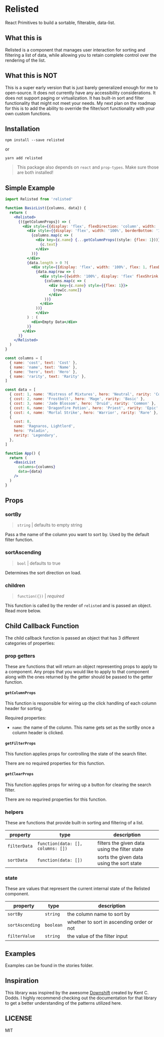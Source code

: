 # Relisted

React Primitives to build a sortable, filterable, data-list.

## What this is

Relisted is a component that manages user interaction for sorting and filtering
a list of data, while allowing you to retain complete control over the rendering
of the list.

## What this is NOT

This is a super early version that is just barely generalized enough for me to open-source.
It does not currently have any accessibility considerations. It does not support paging
or virtualization. It has built-in sort and filter functionality that might not meet your needs. My next plan on the roadmap for this is to add the ability to override the filter/sort
functionality with your own custom functions.

## Installation

```
npm install --save relisted
```

or

```
yarn add relisted
```

> This package also depends on `react` and `prop-types`. Make sure those are both installed!

## Simple Example

```jsx
import Relisted from 'relisted'

function BasicList({columns, data}) {
  return (
    <Relisted>
      {({getColumnProps}) => (
        <div style={{display: 'flex', flexDirection: 'column', width: '500px', height: '500px', border: '1px solid blue'}}>
          <div style={{display: 'flex', width: '100%', borderBottom: '1px solid #cdcdcd'}}>
            {columns.map(c => (
              <div key={c.name} {...getColumnProps((style: {flex: 1}))}>
                {c.text}
              </div>
            ))}
          </div>
          {data.length > 0 ?(
            <div style={{display: 'flex', width: '100%', flex: 1, flexDirection: 'column'}}>
              {data.map(row => (
                <div style={{width: '100%', display: 'flex' flexShrink: '0'}}>
                  {columns.map(c => (
                    <div key={c.name} style={{flex: 1}}>
                      {row[c.name]}
                    </div>
                  ))}
                </div>
              ))}
              </div>
          ) : (
            <div>Empty Data</div>
          )}
        </div>
      )}
    </Relisted>
  )
}

const columns = [
  { name: 'cost', text: 'Cost' },
  { name: 'name', text: 'Name' },
  { name: 'hero', text: 'Hero' },
  { name: 'rarity', text: 'Rarity' },
]

const data = [
  { cost: 1, name: 'Mistress of Mixtures', hero: 'Neutral', rarity: 'Common' },
  { cost: 2, name: 'Frostbolt', hero: 'Mage', rarity: 'Basic' },
  { cost: 3, name: 'Jade Blossom', hero: 'Druid', rarity: 'Common' },
  { cost: 6, name: 'Dragonfire Potion', hero: 'Priest', rarity: 'Epic' },
  { cost: 4, name: 'Mortal Strike', hero: 'Warrior', rarity: 'Rare' },
  {
    cost: 8,
    name: 'Ragnaros, Lightlord',
    hero: 'Paladin',
    rarity: 'Legendary',
  },
]

function App() {
  return (
    <BasicList
      columns={columns}
      data={data}
    />
  )
}
```

## Props

### sortBy

> `string` | defaults to empty string

Pass a the name of the column you want to sort by. Used by the default filter function.

### sortAscending

> `bool` | defaults to true

Determines the sort direction on load.

### children

> `function({})` | _required_

This function is called by the render of `relisted` and is passed an object. Read more below.

## Child Callback Function

The child callback function is passed an object that has 3 different categories of properties:

### prop getters

These are functions that will return an object representing props to apply to a component.
Any props that you would like to apply to that component along with the ones returned
by the getter should be passed to the getter function.

#### `getColumnProps`

This function is responsible for wiring up the click handling of each column header for
sorting.

Required properties:

* `name`: the name of the column. This name gets set as the sortBy once a column header is clicked.

#### `getFilterProps`

This function applies props for controlling the state of the search filter.

There are no required properties for this function.

#### `getClearProps`

This function applies props for wiring up a button for clearing the search filter.

There are no requrired properties for this function.

### helpers

These are functions that provide built-in sorting and filtering of a list.

| property     | type                              | description                                   |
| ------------ | --------------------------------- | --------------------------------------------- |
| `filterData` | `function(data: [], columns: [])` | filters the given data using the filter state |
| `sortData`   | `function(data: [])`              | sorts the given data using the sort state     |

### state

These are values that represent the current internal state of the Relisted component.

| property        | type      | description                               |
| --------------- | --------- | ----------------------------------------- |
| `sortBy`        | `string`  | the column name to sort by                |
| `sortAscending` | `boolean` | whether to sort in ascending order or not |
| `filterValue`   | `string`  | the value of the filter input             |

## Examples

Examples can be found in the stories folder.

## Inspiration

This library was inspired by the awesome [Downshift](https://github.com/paypal/downshift) created
by Kent C. Dodds. I highly recommend checking out the documentation for that library to get a better
understanding of the patterns utilized here.

## LICENSE

MIT
